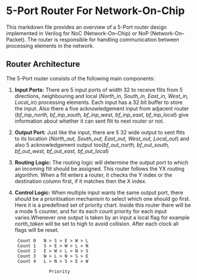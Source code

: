 # 5-Port Router For Network-On-Chip

This markdown file provides an overview of a 5-Port router  design implemented in Verilog for NoC (Network-On–Chip) or NoP (Network-On–Packet). The router is responsible for handling communication between processing elements in the network.

## Router Architecture
The 5-Port router consists of the following main components:
1. **Input Ports:** There are 5 input ports of width 32 to receive flits from 5 directions, neighbouring and local (*North_in, South_in, East_in, West_in, Local_in*) processing elements. Each input has a 32 bit buffer to store the input. Also there a five acknowledgement input from adjacent router (*bf_inp_north, bf_inp_south, bf_inp_west, bf_inp_east, bf_inp_local*) give information about whether it can sent flit to next router or not.
2. **Output Port:** Just like the input, there are 5 32 wide output to sent flits to its location (*North_out, South_out, East_out, West_out, Local_out*) and also 5 acknowledgement output too(*bf_out_north, bf_out_south, bf_out_west, bf_out_east, bf_out_local*) 
3. **Routing Logic:** The routing logic will determine the output port to which an incoming flit should be assigned. This router follows the YX routing algorithm. When a flit enters a router, it checks the Y index or the destination column first, if it matches then the X index.
4. **Control Logic:** When multiple input wants the same output port, there should be a prioritisation mechanism to select which one should go first. Here it is a predefined set of priority chart. Inside this router there will be a mode 5 counter, and for its each count priority for each input varies.Whenever one output is taken by an input a local flag for example *north\_taken* will be set to high to avoid collision. After each clock all flags will be reset.


        Count 0   N > S > E > W > L
        Count 1   S > E > W > L > N
        Count 2   E > W > L > N > S
        Count 3   W > L > N > S > E
        Count 4   L > N > S > E > W

                    Priority
